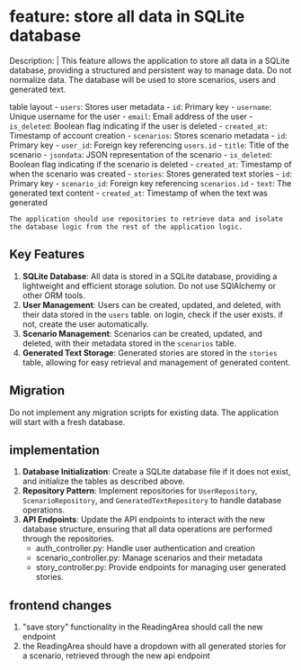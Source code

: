 # feature: store all data in SQLite database

Description: |
  This feature allows the application to store all data in a SQLite database, providing a structured and persistent way to manage data.
Do not normalize data. 
  The database will be used to store scenarios, users and generated text.

  table layout
    - `users`: Stores user metadata
        - `id`: Primary key
        - `username`: Unique username for the user
        - `email`: Email address of the user
        - `is_deleted`: Boolean flag indicating if the user is deleted
        - `created_at`: Timestamp of account creation
    - `scenarios`: Stores scenario metadata
        - `id`: Primary key
        - `user_id`: Foreign key referencing `users.id`
        - `title`: Title of the scenario
        - `jsondata`: JSON representation of the scenario
        - `is_deleted`: Boolean flag indicating if the scenario is deleted
        - `created_at`: Timestamp of when the scenario was created
    - `stories`: Stores generated text stories
        - `id`: Primary key
        - `scenario_id`: Foreign key referencing `scenarios.id`
        - `text`: The generated text content
        - `created_at`: Timestamp of when the text was generated
    
    The application should use repositories to retrieve data and isolate the database logic from the rest of the application logic.

## Key Features
1. **SQLite Database**: All data is stored in a SQLite database, providing a lightweight and efficient storage solution. Do not use SQlAlchemy or other ORM tools.
2. **User Management**: Users can be created, updated, and deleted, with their data stored in the `users` table. on login, check if the user exists. if not, create the user automatically. 
3. **Scenario Management**: Scenarios can be created, updated, and deleted, with their metadata stored in the `scenarios` table.
4. **Generated Text Storage**: Generated stories are stored in the `stories` table, allowing for easy retrieval and management of generated content.

## Migration
Do not implement any migration scripts for existing data. The application will start with a fresh database.

## implementation
1. **Database Initialization**: Create a SQLite database file if it does not exist, and initialize the tables as described above.
2. **Repository Pattern**: Implement repositories for `UserRepository`, `ScenarioRepository`, and `GeneratedTextRepository` to handle database operations.
3. **API Endpoints**: Update the API endpoints to interact with the new database structure, ensuring that all data operations are performed through the repositories.
   - auth_controller.py: Handle user authentication and creation
   - scenario_controller.py: Manage scenarios and their metadata
   - story_controller.py: Provide endpoints for managing user generated stories.

## frontend changes
1. "save story" functionality in the ReadingArea should call the new endpoint
2. the ReadingArea should have a dropdown with all generated stories for a scenario, retrieved through the new api endpoint
